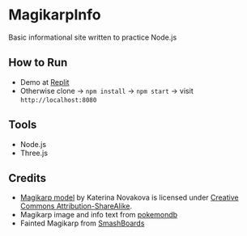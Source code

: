 # MagikarpInfo

Basic informational site written to practice Node.js

## How to Run

- Demo at [Replit](https://magikarpinfo.kentshenlim.repl.co/)
- Otherwise clone → `npm install` → `npm start` → visit `http://localhost:8080`

## Tools

- Node.js
- Three.js

## Credits

- [Magikarp model](https://skfb.ly/6trPo) by Katerina Novakova is licensed under
  [Creative Commons
  Attribution-ShareAlike](http://creativecommons.org/licenses/by-sa/4.0/).
- Magikarp image and info text from
  [pokemondb](https://pokemondb.net/pokedex/magikarp)
- Fainted Magikarp from [SmashBoards](https://smashboards.com/threads/pokemon-129-magikarp-for-super-smash-bros-4.335718/page-2)
